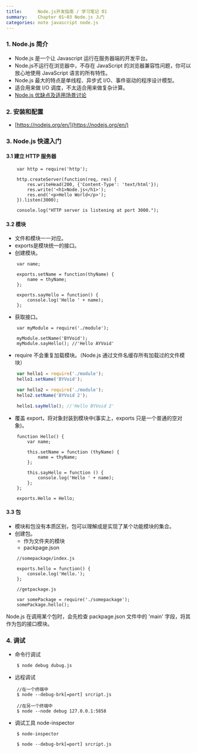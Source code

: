 ```yaml
---
title:      Node.js开发指南 / 学习笔记 01
summary:    Chapter 01~03 Node.js 入门
categories: note javascript node.js
---
```


### 1. Node.js 简介

- Node.js 是一个让 Javascript 运行在服务器端的开发平台。
- Node.js不运行在浏览器中，不存在 JavaScript 的浏览器兼容性问题，你可以放心地使用 JavaScript 语言的所有特性。
- Node.js 最大的特点是单线程、异步式 I/O、事件驱动的程序设计模型。
- 适合用来做 I/O 调度，不太适合用来做复杂计算。
- [Node.js 优缺点及适用场景讨论](http://www.cnblogs.com/sysuys/p/3460614.html)

### 2. 安装和配置

- [https://nodejs.org/en/](https://nodejs.org/en/)

### 3. Node.js 快速入门

#### 3.1 建立 HTTP 服务器

```
    var http = require('http');

    http.createServer(function(req, res) {
        res.writeHead(200, {'Content-Type': 'text/html'});
        res.write('<h1>Node.js</h1>');
        res.end('<p>Hello World</p>');
    }).listen(3000);

    console.log("HTTP server is listening at port 3000.");
```

#### 3.2 模块

- 文件和模块一一对应。
- exports是模块统一的接口。
- 创建模块。

```
    var name;

    exports.setName = function(thyName) {
        name = thyName;
    };

    exports.sayHello = function() {
        console.log('Hello ' + name);
    };
```
- 获取接口。

```
    var myModule = require('./module');

    myModule.setName('BYVoid');
    myModule.sayHello(); //'Hello AYVoid'
```
- require 不会重复加载模块。（Node.js 通过文件名缓存所有加载过的文件模块）

``` JavaScript
    var hello1 = require('./module');
    hello1.setName('BYVoid');

    var hello2 = require('./module');
    hello2.setName('BYVoid 2');

    hello1.sayHello(); //'Hello BYVoid 2'
```
- 覆盖 export，将对象封装到模块中(事实上，exports 只是一个普通的空对象)。

```
    function Hello() {
        var name;

        this.setName = function (thyName) {
            name = thyName;
        };

        this.sayHello = function () {
            console.log('Hello ' + name);
        };
    };

    exports.Hello = Hello;
```

#### 3.3 包

- 模块和包没有本质区别，包可以理解成是实现了某个功能模块的集合。
- 创建包。
	- 作为文件夹的模块
	- packpage.json

```
    //somepackage/index.js

    exports.hello = function() {
        console.log('Hello.');
    };

    //getpackage.js

    var somePackage = require('./somepackage');
    somePackage.hello();
```
Node.js 在调用某个包时，会先检查 packpage.json 文件中的 'main' 字段，将其作为包的接口模块。

### 4. 调试

- 命令行调试

```
    $ node debug dubug.js
```
- 远程调试

```
    //在一个终端中
    $ node --debug-brk[=port] srcript.js

    //在另一个终端中
    $ node --node debug 127.0.0.1:5858
```
- 调试工具 node-inspector

```
    $ node-inspector
```

```
    $ node --debug-brk[=port] srcript.js
```


